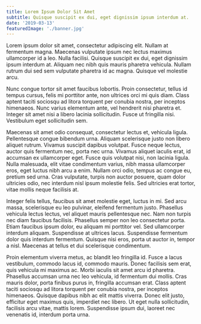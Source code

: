 ```yaml
---
title: Lorem Ipsum Dolor Sit Amet
subtitle: Quisque suscipit ex dui, eget dignissim ipsum interdum at.
date: '2019-03-13'
featuredImage: './banner.jpg'
---
```


Lorem ipsum dolor sit amet, consectetur adipiscing elit. Nullam at fermentum magna. Maecenas vulputate ipsum nec lectus maximus ullamcorper id a leo. Nulla facilisi. Quisque suscipit ex dui, eget dignissim ipsum interdum at. Aliquam nec nibh quis mauris pharetra vehicula. Nullam rutrum dui sed sem vulputate pharetra id ac magna. Quisque vel molestie arcu.

Nunc congue tortor sit amet faucibus lobortis. Proin consectetur, tellus id tempus cursus, felis mi porttitor ante, non ultrices orci mi quis diam. Class aptent taciti sociosqu ad litora torquent per conubia nostra, per inceptos himenaeos. Nunc varius elementum ante, vel hendrerit nisi pharetra et. Integer sit amet nisi a libero lacinia sollicitudin. Fusce ut fringilla nisi. Vestibulum eget sollicitudin sem.

Maecenas sit amet odio consequat, consectetur lectus et, vehicula ligula. Pellentesque congue bibendum urna. Aliquam scelerisque justo non libero aliquet rutrum. Vivamus suscipit dapibus volutpat. Fusce neque lectus, auctor quis fermentum nec, porta nec urna. Vivamus aliquet iaculis erat, id accumsan ex ullamcorper eget. Fusce quis volutpat nisi, non lacinia ligula. Nulla malesuada, elit vitae condimentum varius, nibh massa ullamcorper eros, eget luctus nibh arcu a enim. Nullam orci odio, tempus ac congue eu, pretium sed urna. Cras vulputate, turpis non auctor posuere, quam dolor ultricies odio, nec interdum nisl ipsum molestie felis. Sed ultricies erat tortor, vitae mollis neque facilisis at.

Integer felis tellus, faucibus sit amet molestie eget, luctus in mi. Sed arcu massa, scelerisque eu leo pulvinar, eleifend fermentum justo. Phasellus vehicula lectus lectus, vel aliquet mauris pellentesque nec. Nam non turpis nec diam faucibus facilisis. Phasellus semper non leo consectetur porta. Etiam faucibus ipsum dolor, eu aliquam mi porttitor vel. Sed ullamcorper interdum aliquam. Suspendisse at ultrices lacus. Suspendisse fermentum dolor quis interdum fermentum. Quisque nisi eros, porta ut auctor in, tempor a nisl. Maecenas at tellus et dui scelerisque condimentum.

Proin elementum viverra metus, ac blandit leo fringilla id. Fusce a lacus vestibulum, commodo lacus id, commodo mauris. Donec facilisis sem erat, quis vehicula mi maximus ac. Morbi iaculis sit amet arcu id pharetra. Phasellus accumsan urna nec leo vehicula, id fermentum dui mollis. Cras mauris dolor, porta finibus purus in, fringilla accumsan erat. Class aptent taciti sociosqu ad litora torquent per conubia nostra, per inceptos himenaeos. Quisque dapibus nibh ac elit mattis viverra. Donec elit justo, efficitur eget maximus quis, imperdiet nec libero. Ut eget nulla sollicitudin, facilisis arcu vitae, mattis lorem. Suspendisse ipsum dui, laoreet nec venenatis id, interdum porta urna.
